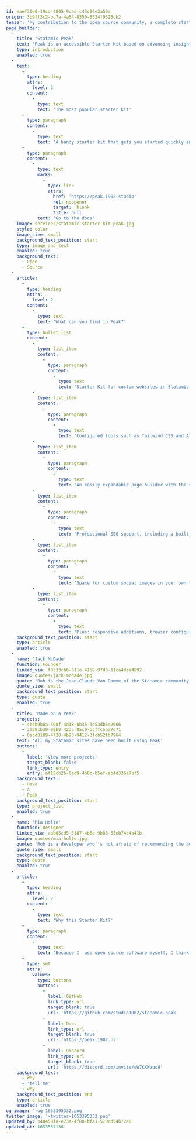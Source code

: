 ```yaml
---
id: eaef30e0-19cd-4805-9cad-c43c96e2a50a
origin: 3b9ff3c2-bc7a-4a54-8350-8524f9525cb2
teaser: 'My contribution to the open source community, a complete starter kit for developers from the Statamic Community. Free.'
page_builder:
  -
    title: 'Statamic Peak'
    text: 'Peak is an accessible Starter Kit based on advancing insights, including all SEO and a11y best practices. I have converted all my knowledge of Statamic into this Starter Kit, so that developers all over the world can have a better experience and can contribute to improving the kit themselves. This way, we work together to make the web a better, more beautiful and accessible place.'
    type: introduction
    enabled: true
  -
    text:
      -
        type: heading
        attrs:
          level: 2
        content:
          -
            type: text
            text: 'The most popular starter kit'
      -
        type: paragraph
        content:
          -
            type: text
            text: 'A handy starter kit that gets you started quickly and lets you learn new things.'
      -
        type: paragraph
        content:
          -
            type: text
            marks:
              -
                type: link
                attrs:
                  href: 'https://peak.1902.studio'
                  rel: noopener
                  target: _blank
                  title: null
            text: 'Go to the docs'
    image: services/statamic-starter-kit-peak.jpg
    style: color
    image_size: small
    background_text_position: start
    type: image_and_text
    enabled: true
    background_text:
      - Open
      - Source
  -
    article:
      -
        type: heading
        attrs:
          level: 2
        content:
          -
            type: text
            text: 'What can you find in Peak?'
      -
        type: bullet_list
        content:
          -
            type: list_item
            content:
              -
                type: paragraph
                content:
                  -
                    type: text
                    text: 'Starter Kit for custom websites in Statamic'
          -
            type: list_item
            content:
              -
                type: paragraph
                content:
                  -
                    type: text
                    text: 'Configured tools such as Tailwind CSS and AlpineJS'
          -
            type: list_item
            content:
              -
                type: paragraph
                content:
                  -
                    type: text
                    text: 'An easily expandable page builder with the standard Statamic fields and sets for long form content'
          -
            type: list_item
            content:
              -
                type: paragraph
                content:
                  -
                    type: text
                    text: 'Professional SEO support, including a built-in cookie banner'
          -
            type: list_item
            content:
              -
                type: paragraph
                content:
                  -
                    type: text
                    text: 'Space for custom social images in your own templates'
          -
            type: list_item
            content:
              -
                type: paragraph
                content:
                  -
                    type: text
                    text: 'Plus: responsive additions, browser configuration, generate favicons, dark mode support, buttons, forms and much more'
    background_text_position: start
    type: article
    enabled: true
  -
    name: 'Jack McDade'
    function: Founder
    linked_via: f8c33cb6-311e-4158-97d3-11ca4dea4592
    image: quotes/jack-mcdade.jpg
    quote: 'Rob is the Jean-Claude Van Damme of the Statamic community. His code is so fast and flexible it can kick you in the face and the back of the head at the same time.'
    quote_size: small
    background_text_position: start
    type: quote
    enabled: true
  -
    title: 'Made on a Peak'
    projects:
      - 4b4b9b6a-508f-4d18-8b35-3e53db6a2066
      - 3a39cb30-08b0-42db-85c9-bcffc5aa7d71
      - 0acd0189-4728-4b93-9412-3fcb52fb7964
    text: 'All my Statamic sites have been built using Peak'
    buttons:
      -
        label: 'View more projects'
        target_blank: false
        link_type: entry
        entry: af12cb2b-6ad9-4b0c-b5ef-ab4d336a7bf5
    background_text:
      - Have
      - a
      - Peak
    background_text_position: start
    type: project_list
    enabled: true
  -
    name: 'Mia Holte'
    function: Designer
    linked_via: aab05cd5-5187-4b6e-9b83-55eb74c4a41b
    image: quotes/mia-holte.jpg
    quote: 'Rob is a developer who''s not afraid of recommending the best approach, and putting users first. He, like us, really cares about accessibility. Most of the websites we build for our clients use Rob''s Statamic starter kit, so we know we''re off to a good start on every project'
    quote_size: small
    background_text_position: start
    type: quote
    enabled: true
  -
    article:
      -
        type: heading
        attrs:
          level: 2
        content:
          -
            type: text
            text: 'Why this Starter Kit?'
      -
        type: paragraph
        content:
          -
            type: text
            text: 'Because I  use open source software myself, I think it''s nice to be able to give something back to the community. The kit is widely used and referenced a lot. I enjoy working on it. Besides, it''s awesome when others say, ''Oh that question? Check out this file in Peak for an example on how to do this.’'
      -
        type: set
        attrs:
          values:
            type: buttons
            buttons:
              -
                label: GitHub
                link_type: url
                target_blank: true
                url: 'https://github.com/studio1902/statamic-peak'
              -
                label: Docs
                link_type: url
                target_blank: true
                url: 'https://peak.1902.nl'
              -
                label: Discord
                link_type: url
                target_blank: true
                url: 'https://discord.com/invite/sW7KXWaucH'
    background_text:
      - Why
      - 'tell me'
      - why
    background_text_position: end
    type: article
    enabled: true
og_image: '-og-1653395332.png'
twitter_image: '-twitter-1653395332.png'
updated_by: b40458fa-e73a-4f88-bfa1-570cd54b72e0
updated_at: 1653557136
---
```

